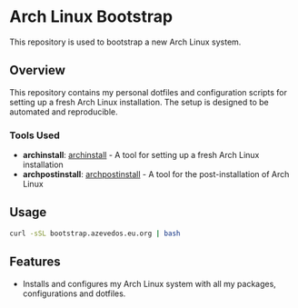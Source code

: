 # Arch Linux Bootstrap

This repository is used to bootstrap a new Arch Linux system.

## Overview

This repository contains my personal dotfiles and configuration scripts for setting up a fresh Arch Linux installation. The setup is designed to be automated and reproducible.

### Tools Used
- **archinstall**: [archinstall](https://wiki.archlinux.org/title/Archinstall) - A tool for setting up a fresh Arch Linux installation
- **archpostinstall**: [archpostinstall](https://github.com/ang3lo-azevedo/archpostinstall) - A tool for the post-installation of Arch Linux

## Usage

```bash
curl -sSL bootstrap.azevedos.eu.org | bash
```

## Features

- Installs and configures my Arch Linux system with all my packages, configurations and dotfiles.
